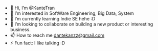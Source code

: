 - 👋 Hi, I’m @KanteTran
- 👀 I’m interested in SoftWare Engineering, Big Data, System
- 🌱 I’m currently learning Indie SE hehe :D
- 💞️ I’m looking to collaborate on building a new product or interesting business.
- 📫 How to reach me dantekanzz@gmail.com
- ⚡ Fun fact: I like talking :D

<!---
KanteTran/KanteTran is a ✨ special ✨ repository because its `README.md` (this file) appears on your GitHub profile.
You can click the Preview link to take a look at your changes.
--->
